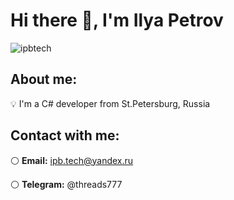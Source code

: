 <h1 align="left">Hi there 👋, I'm Ilya Petrov</h1>
<p align="left"> <img src="https://komarev.com/ghpvc/?username=ipbtech&label=Profile%20views&color=0e75b6&style=flat" alt="ipbtech" /> </p>

<h2 align="left">About me:</h2>

💡 I'm a C# developer from St.Petersburg, Russia

<h2 align="left">Contact with me:</h2>

⚪ **Email:** ipb.tech@yandex.ru

⚪ **Telegram:** @threads777
